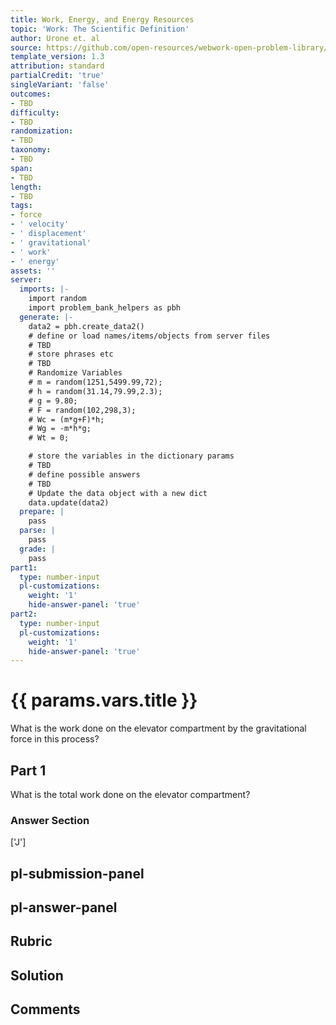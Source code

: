 ```yaml
---
title: Work, Energy, and Energy Resources
topic: 'Work: The Scientific Definition'
author: Urone et. al
source: https://github.com/open-resources/webwork-open-problem-library/tree/master/Contrib/BrockPhysics/College_Physics_Urone/7.Work_Energy_and_Energy_Resources/7-01.Work.The_Scientific_Definition/NU_U17_07_01_003.pg
template_version: 1.3
attribution: standard
partialCredit: 'true'
singleVariant: 'false'
outcomes:
- TBD
difficulty:
- TBD
randomization:
- TBD
taxonomy:
- TBD
span:
- TBD
length:
- TBD
tags:
- force
- ' velocity'
- ' displacement'
- ' gravitational'
- ' work'
- ' energy'
assets: ''
server:
  imports: |-
    import random
    import problem_bank_helpers as pbh
  generate: |-
    data2 = pbh.create_data2()
    # define or load names/items/objects from server files
    # TBD
    # store phrases etc
    # TBD
    # Randomize Variables
    # m = random(1251,5499.99,72);
    # h = random(31.14,79.99,2.3);
    # g = 9.80;
    # F = random(102,298,3);
    # Wc = (m*g+F)*h;
    # Wg = -m*h*g;
    # Wt = 0;

    # store the variables in the dictionary params
    # TBD
    # define possible answers
    # TBD
    # Update the data object with a new dict
    data.update(data2)
  prepare: |
    pass
  parse: |
    pass
  grade: |
    pass
part1:
  type: number-input
  pl-customizations:
    weight: '1'
    hide-answer-panel: 'true'
part2:
  type: number-input
  pl-customizations:
    weight: '1'
    hide-answer-panel: 'true'
---
```


# {{ params.vars.title }} 


What is the work done on the elevator compartment by the gravitational force in this process?

## Part 1 
What is the total work done on the elevator compartment? 


 ### Answer Section
['J']

## pl-submission-panel 


## pl-answer-panel 


## Rubric 


## Solution 


## Comments 


